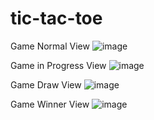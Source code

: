 # tic-tac-toe

Game Normal View
![image](https://github.com/Vaneet47/tic-tac-toe/assets/57726757/f4af9ff1-fbb4-45bf-a558-3ee79e6333e5)

Game in Progress View
![image](https://github.com/Vaneet47/tic-tac-toe/assets/57726757/1cecd2a3-2433-4a9e-b733-b71d7d3bae4b)

Game Draw View
![image](https://github.com/Vaneet47/tic-tac-toe/assets/57726757/a5ea6862-b675-4571-a59a-86d295582fa1)

Game Winner View
![image](https://github.com/Vaneet47/tic-tac-toe/assets/57726757/2ea775be-b880-4b66-b6a2-d1bf7659c9d9)
